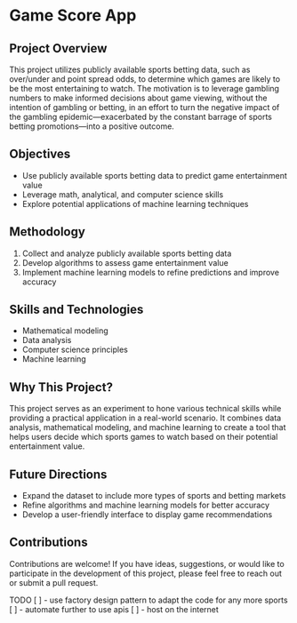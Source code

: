 # Game Score App

## Project Overview

This project utilizes publicly available sports betting data, such as over/under and point spread odds, to determine which games are likely to be the most entertaining to watch. The motivation is to leverage gambling numbers to make informed decisions about game viewing, without the intention of gambling or betting, in an effort to turn the negative impact of the gambling epidemic—exacerbated by the constant barrage of sports betting promotions—into a positive outcome.

## Objectives

- Use publicly available sports betting data to predict game entertainment value
- Leverage math, analytical, and computer science skills
- Explore potential applications of machine learning techniques

## Methodology

1. Collect and analyze publicly available sports betting data
2. Develop algorithms to assess game entertainment value
3. Implement machine learning models to refine predictions and improve accuracy

## Skills and Technologies

- Mathematical modeling
- Data analysis
- Computer science principles
- Machine learning

## Why This Project?

This project serves as an experiment to hone various technical skills while providing a practical application in a real-world scenario. It combines data analysis, mathematical modeling, and machine learning to create a tool that helps users decide which sports games to watch based on their potential entertainment value.

## Future Directions

- Expand the dataset to include more types of sports and betting markets
- Refine algorithms and machine learning models for better accuracy
- Develop a user-friendly interface to display game recommendations

## Contributions

Contributions are welcome! If you have ideas, suggestions, or would like to participate in the development of this project, please feel free to reach out or submit a pull request.

TODO
[ ] - use factory design pattern to adapt the code for any more sports
[ ] - automate further to use apis
[ ] - host on the internet
